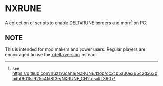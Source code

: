 # NXRUNE
A collection of scripts to enable DELTARUNE borders and more[^1] on PC.
[^1]: see https://github.com/IruzzArcana/NXRUNE/blob/cc2cb5a30e36542d563bbdbf9015c925c4fd8f3e/NXRUNE_CH2.csx#L360

## NOTE
This is intended for mod makers and power users. Regular players are encouraged to use the [xdelta version](https://gamejolt.com/games/nxrune/629072) instead.
